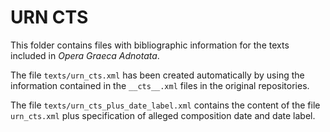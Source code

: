 # URN CTS

This folder contains files with bibliographic information for the texts
included in *Opera Graeca Adnotata*.

The file `texts/urn_cts.xml` has been created automatically by using the
information contained in the `__cts__.xml` files in the original repositories.

The file `texts/urn_cts_plus_date_label.xml` contains the content of the file
`urn_cts.xml` plus specification of alleged composition date and date label.
